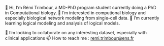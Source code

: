👋 Hi, I’m Rémi Trimbour, a MD-PhD program student currently doing a PhD in Computational biology.
👀 I’m interested in computional biology and especially biological network modeling from single-cell data.
🌱 I’m currently learning logical modeling and analysis of logical models.

💞️ I’m looking to collaborate on any interesting dataset, especially with clinical applications
📫 How to reach me : remi.trimbour@ens.fr

<!---
r-trimbour/r-trimbour is a ✨ special ✨ repository because its `README.md` (this file) appears on your GitHub profile.
You can click the Preview link to take a look at your changes.
--->
